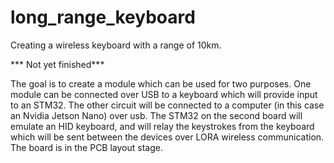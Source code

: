 # long_range_keyboard
Creating a wireless keyboard with a range of 10km.

\*\*\* Not yet finished\*\*\*

The goal is to create a module which can be used for two purposes. One module can be connected over USB to a keyboard which will provide input to an STM32. The other circuit will be connected to a computer (in this case an Nvidia Jetson Nano) over usb. The STM32 on the second board will emulate an HID keyboard, and will relay the keystrokes from the keyboard which will be sent between the devices over LORA wireless communication. The board is in the PCB layout stage.
